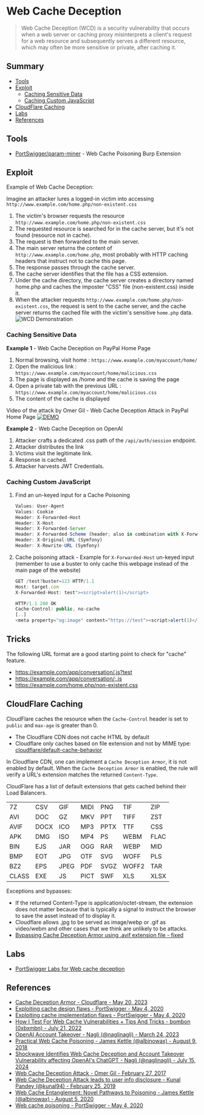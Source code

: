 # Web Cache Deception

> Web Cache Deception (WCD) is a security vulnerability that occurs when a web server or caching proxy misinterprets a client's request for a web resource and subsequently serves a different resource, which may often be more sensitive or private, after caching it.


## Summary

* [Tools](#tools)
* [Exploit](#exploit)
    * [Caching Sensitive Data](#caching-sensitive-data)
    * [Caching Custom JavaScript](#caching-custom-javascript)
* [CloudFlare Caching](#cloudflare-caching)
* [Labs](#labs)
* [References](#references)


## Tools

* [PortSwigger/param-miner](https://github.com/PortSwigger/param-miner) - Web Cache Poisoning Burp Extension


## Exploit

Example of Web Cache Deception: 

Imagine an attacker lures a logged-in victim into accessing `http://www.example.com/home.php/non-existent.css`

1. The victim's browser requests the resource `http://www.example.com/home.php/non-existent.css`
2. The requested resource is searched for in the cache server, but it's not found (resource not in cache). 
3. The request is then forwarded to the main server. 
4. The main server returns the content of `http://www.example.com/home.php`, most probably with HTTP caching headers that instruct not to cache this page. 
5. The response passes through the cache server. 
6. The cache server identifies that the file has a CSS extension. 
7. Under the cache directory, the cache server creates a directory named home.php and caches the imposter "CSS" file (non-existent.css) inside it. 
8. When the attacker requests `http://www.example.com/home.php/non-existent.css`, the request is sent to the cache server, and the cache server returns the cached file with the victim's sensitive `home.php` data.
![WCD Demonstration](Images/wcd.jpg)


### Caching Sensitive Data

**Example 1** - Web Cache Deception on PayPal Home Page

1. Normal browsing, visit home : `https://www.example.com/myaccount/home/`
2. Open the malicious link : `https://www.example.com/myaccount/home/malicious.css`
3. The page is displayed as /home and the cache is saving the page
4. Open a private tab with the previous URL : `https://www.example.com/myaccount/home/malicious.css`
5. The content of the cache is displayed

Video of the attack by Omer Gil - Web Cache Deception Attack in PayPal Home Page
[![DEMO](https://i.vimeocdn.com/video/674856618-f9bac811a4c7bcf635c4eff51f68a50e3d5532ca5cade3db784c6d178b94d09a-d)](https://vimeo.com/249130093)

**Example 2** - Web Cache Deception on OpenAI

1. Attacker crafts a dedicated .css path of the `/api/auth/session` endpoint.
2. Attacker distributes the link
3. Victims visit the legitimate link.
4. Response is cached.
5. Attacker harvests JWT Credentials.


### Caching Custom JavaScript

1. Find an un-keyed input for a Cache Poisoning
    ```js
    Values: User-Agent
    Values: Cookie
    Header: X-Forwarded-Host
    Header: X-Host
    Header: X-Forwarded-Server
    Header: X-Forwarded-Scheme (header; also in combination with X-Forwarded-Host)
    Header: X-Original-URL (Symfony)
    Header: X-Rewrite-URL (Symfony)
    ```
2. Cache poisoning attack - Example for `X-Forwarded-Host` un-keyed input (remember to use a buster to only cache this webpage instead of the main page of the website)
    ```js
    GET /test?buster=123 HTTP/1.1
    Host: target.com
    X-Forwarded-Host: test"><script>alert(1)</script>

    HTTP/1.1 200 OK
    Cache-Control: public, no-cache
    [..]
    <meta property="og:image" content="https://test"><script>alert(1)</script>">
    ```


## Tricks

The following URL format are a good starting point to check for "cache" feature.

* https://example.com/app/conversation/.js?test
* https://example.com/app/conversation/;.js
* https://example.com/home.php/non-existent.css


## CloudFlare Caching

CloudFlare caches the resource when the `Cache-Control` header is set to `public` and `max-age` is greater than 0. 

- The Cloudflare CDN does not cache HTML by default
- Cloudflare only caches based on file extension and not by MIME type: [cloudflare/default-cache-behavior](https://developers.cloudflare.com/cache/about/default-cache-behavior/)


In Cloudflare CDN, one can implement a `Cache Deception Armor`, it is not enabled by default.
When the `Cache Deception Armor` is enabled, the rule will verify a URL's extension matches the returned `Content-Type`.

CloudFlare has a list of default extensions that gets cached behind their Load Balancers.

|       |      |      |      |      |       |      |
|-------|------|------|------|------|-------|------|
| 7Z    | CSV  | GIF  | MIDI | PNG  | TIF   | ZIP  |
| AVI   | DOC  | GZ   | MKV  | PPT  | TIFF  | ZST  |
| AVIF  | DOCX | ICO  | MP3  | PPTX | TTF   | CSS  |
| APK   | DMG  | ISO  | MP4  | PS   | WEBM  | FLAC |
| BIN   | EJS  | JAR  | OGG  | RAR  | WEBP  | MID  |
| BMP   | EOT  | JPG  | OTF  | SVG  | WOFF  | PLS  |
| BZ2   | EPS  | JPEG | PDF  | SVGZ | WOFF2 | TAR  |
| CLASS | EXE  | JS   | PICT | SWF  | XLS   | XLSX |


Exceptions and bypasses:

* If the returned Content-Type is application/octet-stream, the extension does not matter because that is typically a signal to instruct the browser to save the asset instead of to display it.
* Cloudflare allows .jpg to be served as image/webp or .gif as video/webm and other cases that we think are unlikely to be attacks.
* [Bypassing Cache Deception Armor using .avif extension file - fixed](https://hackerone.com/reports/1391635)


## Labs 

* [PortSwigger Labs for Web cache deception](https://portswigger.net/web-security/all-labs#web-cache-poisoning)


## References

- [Cache Deception Armor - Cloudflare - May 20, 2023](https://developers.cloudflare.com/cache/cache-security/cache-deception-armor/)
- [Exploiting cache design flaws - PortSwigger - May 4, 2020](https://portswigger.net/web-security/web-cache-poisoning/exploiting-design-flaws)
- [Exploiting cache implementation flaws - PortSwigger - May 4, 2020](https://portswigger.net/web-security/web-cache-poisoning/exploiting-implementation-flaws)
- [How I Test For Web Cache Vulnerabilities + Tips And Tricks - bombon (0xbxmbn) - July 21, 2022](https://bxmbn.medium.com/how-i-test-for-web-cache-vulnerabilities-tips-and-tricks-9b138da08ff9)
- [OpenAI Account Takeover - Nagli (@naglinagli) - March 24, 2023](https://twitter.com/naglinagli/status/1639343866313601024)
- [Practical Web Cache Poisoning - James Kettle (@albinowax) - August 9, 2018](https://portswigger.net/blog/practical-web-cache-poisoning)
- [Shockwave Identifies Web Cache Deception and Account Takeover Vulnerability affecting OpenAI's ChatGPT - Nagli (@naglinagli) - July 15, 2024](https://www.shockwave.cloud/blog/shockwave-works-with-openai-to-fix-critical-chatgpt-vulnerability)
- [Web Cache Deception Attack - Omer Gil - February 27, 2017](http://omergil.blogspot.fr/2017/02/web-cache-deception-attack.html)
- [Web Cache Deception Attack leads to user info disclosure - Kunal Pandey (@kunal94) - February 25, 2019](https://medium.com/@kunal94/web-cache-deception-attack-leads-to-user-info-disclosure-805318f7bb29)
- [Web Cache Entanglement: Novel Pathways to Poisoning - James Kettle (@albinowax) - August 5, 2020](https://portswigger.net/research/web-cache-entanglement)
- [Web cache poisoning - PortSwigger - May 4, 2020](https://portswigger.net/web-security/web-cache-poisoning)